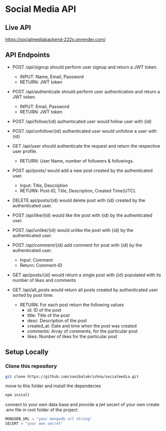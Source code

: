 # Social Media API
## Live API
https://socialmediabackend-222s.onrender.com/
## **API Endpoints**
- POST /api/signup should perform user signup and return a JWT token.
    - INPUT: Name, Email, Password
    - RETURN: JWT token
- POST /api/authenticate should perform user authentication and return a JWT token.
    - INPUT: Email, Password
    - RETURN: JWT token
    
- POST /api/follow/{id} authenticated user would follow user with {id}
- POST /api/unfollow/{id} authenticated user would unfollow a user with {id}
- GET /api/user should authenticate the request and return the respective user profile.
    - RETURN: User Name, number of followers & followings.
- POST api/posts/ would add a new post created by the authenticated user.
    - Input: Title, Description
    - RETURN: Post-ID, Title, Description, Created Time(UTC).
- DELETE api/posts/{id} would delete post with {id} created by the authenticated user.
- POST /api/like/{id} would like the post with {id} by the authenticated user.
- POST /api/unlike/{id} would unlike the post with {id} by the authenticated user.
- POST /api/comment/{id} add comment for post with {id} by the authenticated user.
    - Input: Comment
    - Return: Comment-ID
- GET api/posts/{id} would return a single post with {id} populated with its number of likes and comments
- GET /api/all_posts would return all posts created by authenticated user sorted by post time.
    - RETURN: For each post return the following values
        - id: ID of the post
        - title: Title of the post
        - desc: Description of the post
        - created_at: Date and time when the post was created
        - comments: Array of comments, for the particular post
        - likes: Number of likes for the particular post
## Setup Locally
### Clone this repository
```bash
git clone https://github.com/sanibalakrishna/socialmedia.git
```
move to this folder and install the dependecies
```bash
npm install 
```
connect to your own data base and provide a jwt secert of your own
create .env file in root folder of the project
```javascript
MONGODB_URL = "your mongodb url string"
SECERT = "your own secret"
```

